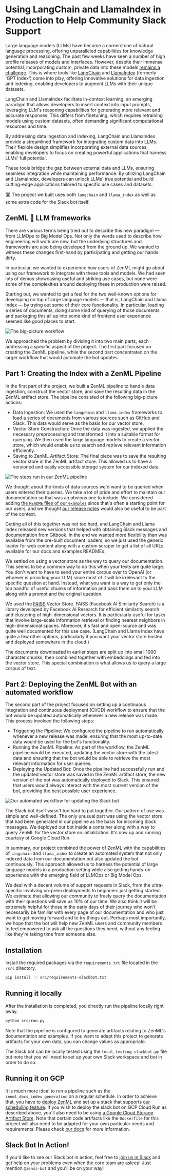 # Using LangChain and LlamaIndex in Production to Help Community Slack Support

Large language models (LLMs) have become a cornerstone of natural language processing, offering unparalleled capabilities for knowledge generation and reasoning. The past few weeks have seen a number of high profile releases of models and interfaces. However, despite their immense potential, incorporating custom, private data into these models [remains a challenge](https://docs.google.com/presentation/d/1VXQkR65ieROCmJP_ga09gGt8wkTGtTAdvaDRxMB67GI/edit#slide=id.p). This is where tools like [LangChain](https://github.com/hwchase17/langchain) and [LlamaIndex](https://github.com/jerryjliu/llama_index) (formerly 'GPT Index') come into play, offering innovative solutions for data ingestion and indexing, enabling developers to augment LLMs with their unique datasets.

LangChain and LlamaIndex facilitate in-context learning, an emerging paradigm that allows developers to insert context into input prompts, leveraging LLM's reasoning capabilities for generating more relevant and accurate responses. This differs from finetuning, which requires retraining models using custom datasets, often demanding significant computational resources and time.

By addressing data ingestion and indexing, LangChain and LlamaIndex provide a streamlined framework for integrating custom data into LLMs. Their flexible design simplifies incorporating external data sources, enabling developers to focus on creating powerful applications that harness LLMs' full potential.

These tools bridge the gap between external data and LLMs, ensuring seamless integration while maintaining performance. By utilizing LangChain and LlamaIndex, developers can unlock LLMs' true potential and build cutting-edge applications tailored to specific use cases and datasets.

🛣️ The project we built uses both `langchain` and `llama_index` as well as some
extra code for the Slack bot itself.
## ZenML 🤝 LLM frameworks

There are various terms being tried out to describe this new paradigm — from LLMOps to Big Model Ops. Not only the words used to describe how engineering will work are new, but the underlying structures and frameworks are also being developed from the ground up. We wanted to witness these changes first-hand by participating and getting our hands dirty.

In particular, we wanted to experience how users of ZenML might go about using our framework to integrate with these tools and models. We had seen lots of demos showcasing useful and striking use cases, but none were some of the complexities around deploying these in production were raised.

Starting out, we wanted to get a feel for the two well-known options for developing on top of large language models — that is, LangChain and Llama Index — by trying out some of their core functionality. In particular, loading a series of documents, doing some kind of querying of those documents and packaging this all up into some kind of frontend user experience seemed like good places to start.

![The big-picture workflow](assets/slackbot/big-picture-workflow.png)

We approached the problem by dividing it into two main parts, each addressing a specific aspect of the project. The first part focused on creating the ZenML pipeline, while the second part concentrated on the larger workflow that would automate the bot updates.

## Part 1: Creating the Index with a ZenML Pipeline

In the first part of the project, we built a ZenML pipeline to handle data ingestion, construct the vector store, and save the resulting data in the ZenML artifact store. The pipeline consisted of the following big-picture actions:

- Data Ingestion: We used the `langchain` and `llama_index` frameworks to load a series of documents from various sources such as GitHub and Slack. This data would serve as the basis for our vector store.
- Vector Store Construction: Once the data was ingested, we applied the necessary preprocessing and transformed it into a suitable format for querying. We then used the large language models to create a vector store, which would enable us to search and retrieve relevant information efficiently.
- Saving to ZenML Artifact Store: The final piece was to save the resulting vector store in the ZenML artifact store. This allowed us to have a versioned and easily accessible storage system for our indexed data.

![The steps run in our ZenML pipeline](assets/slackbot/slackbot_pipeline_project.png)

We thought about the kinds of data sources we'd want to be queried when users entered their queries. We take a lot of pride and effort to maintain our documentation so that was an obvious one to include. We considered adding [the `README` files of our `examples`](https://github.com/zenml-io/zenml/tree/main/examples) since that's often a starting point for our users, and we thought [our release notes](https://github.com/zenml-io/zenml/blob/main/RELEASE_NOTES.md) would also be useful to be part of the context.

Getting all of this together was not too hard, and LangChain and Llama Index released new versions that helped with obtaining Slack messages and documentation from Gitbook. In the end we wanted more flexibility than was available from the pre-built document loaders, so we just used the generic loader for web content along with a custom scraper to get a list of all URLs available for our docs and examples READMEs.

We settled on using a vector store as the way to query our documentation. This seems to be a common way to do this when your texts are quite large. You don't want to have to send your entire corpus over to OpenAI (or whoever is providing your LLM) since most of it will be irrelevant to the specific question at hand. Instead, what you want is a way to get only the top handful of useful chunks of information and pass them on to your LLM along with a prompt and the original question.

We used the [FAISS](https://faiss.ai) Vector Store. FAISS (Facebook AI Similarity Search) is a library developed by Facebook AI Research for efficient similarity search and clustering of high-dimensional vectors. It is particularly useful for tasks that involve large-scale information retrieval or finding nearest neighbors in high-dimensional spaces. Moreover, it's fast and open-source and was quite well documented for this use case. (LangChain and Llama Index have quite a few other options, particularly if you want your vector store hosted and deployed somewhere in the cloud.)

The documents downloaded in earlier steps are split up into small 1000-character chunks, then combined together with embeddings and fed into the vector store. This special combination is what allows us to query a large corpus of text.

## Part 2: Deploying the ZenML Bot with an automated workflow

The second part of the project focused on setting up a continuous integration and continuous deployment (CI/CD) workflow to ensure that the bot would be updated automatically whenever a new release was made. This process involved the following steps:

- Triggering the Pipeline: We configured the pipeline to run automatically whenever a new release was made, ensuring that the most up-to-date data would be used for the bot's functionality.
- Running the ZenML Pipeline: As part of the workflow, the ZenML pipeline would be executed, updating the vector store with the latest data and ensuring that the bot would be able to retrieve the most relevant information for user queries.
- Deploying the Updated Bot: Once the pipeline had successfully run and the updated vector store was saved in the ZenML artifact store, the new version of the bot was automatically deployed to Slack. This ensured that users would always interact with the most current version of the bot, providing the best possible user experience.

![Our automated workflow for updating the Slack bot](assets/slackbot/slack-automated-redeployment.png)

The Slack bot itself wasn't too hard to put together. Our pattern of use was simple and well-defined. The only unusual part was using the vector store that had been generated in our pipeline as the basis for incoming Slack messages. We deployed our bot inside a container along with a way to query ZenML for the vector store on initialization. It's now up and running courtesy of Google Cloud Run.

In summary, our project combined the power of ZenML with the capabilities of `langchain` and `llama_index` to create an automated system that not only indexed data from our documentation but also updated the bot continuously. This approach allowed us to harness the potential of large language models in a production setting while also getting hands-on experience with the emerging field of LLMOps or Big Model Ops.

We deal with a decent volume of support requests in Slack, from the ultra-specific involving on-prem deployments to beginners just getting started. We estimate that allowing our community to freely query the documentation with their questions will save us 10% of our time. We also think it will be extremely helpful for those in the early days of their journey who won't necessarily be familiar with every page of our documentation and who just want to get moving forward and to try things out. Perhaps most importantly, we hope that the bot will help new ZenML users and community members to feel empowered to ask all the questions they need, without any feeling like they're taking time from someone else.

## Installation

Install the required packages via the `requirements.txt` file located in the
`/src` directory.

```bash
pip install -r src/requirements-slackbot.txt
```

## Running it locally

After the installation is completed, you directly run the pipeline locally
right away.

```bash
python src/run.py
```

Note that the pipeline is configured to generate artifacts relating to ZenML's
documentation and examples. If you want to adapt this project to generate
artifacts for your own data, you can change values as appropriate.

The Slack bot can be locally tested using the `local_testing_slackbot.py` file
but note that you will need to set up your own Slack workspace and bot in order
to do so.

## Running it on GCP

It is much more ideal to run a pipeline such as the 
`zenml_docs_index_generation` on a regular schedule. In order to achieve that, 
you have to [deploy ZenML](https://docs.zenml.io/user-guide/production-guide/deploying-zenml#connecting-to-a-deployed-zenml) 
and set up a stack that supports 
[our scheduling
feature](https://docs.zenml.io/user-guide/advanced-guide/pipelining-features/schedule-pipeline-runs). If you
wish to deploy the slack bot on GCP Cloud Run as described above, you'll also
need to be using [a Google Cloud Storage Artifact
Store](https://docs.zenml.io/stacks-and-components/component-guide/artifact-stores/gcp). Note that
certain code artifacts like the `Dockerfile` for this project will also need to
be adapted for your own particular needs and requirements. Please check [our docs](https://docs.zenml.io/user-guide/advanced-guide/best-practices) 
for more information.

## Slack Bot In Action!

If you'd like to see our Slack bot in action, feel free to [join us in
Slack](https://zenml.io/slack) and get help on your problems even when the core
team are asleep! Just mention `@zenml-bot` and you'll be on your way!
